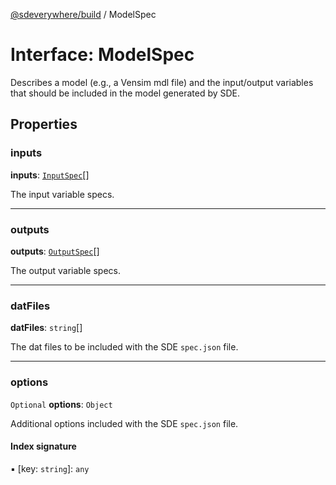 [@sdeverywhere/build](../index.md) / ModelSpec

# Interface: ModelSpec

Describes a model (e.g., a Vensim mdl file) and the input/output variables
that should be included in the model generated by SDE.

## Properties

### inputs

 **inputs**: [`InputSpec`](InputSpec.md)[]

The input variable specs.

___

### outputs

 **outputs**: [`OutputSpec`](OutputSpec.md)[]

The output variable specs.

___

### datFiles

 **datFiles**: `string`[]

The dat files to be included with the SDE `spec.json` file.

___

### options

 `Optional` **options**: `Object`

Additional options included with the SDE `spec.json` file.

#### Index signature

▪ [key: `string`]: `any`
